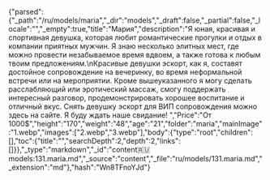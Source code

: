 {"parsed":{"_path":"/ru/models/maria","_dir":"models","_draft":false,"_partial":false,"_locale":"","_empty":true,"title":"Мария","description":"Я юная, красивая и спортивная девушка, которая любит романтические прогулки и отдых в компании приятных мужчин. Я знаю несколько элитных мест, где можно провести незабываемое время вдвоем, а также готова к любым твоим предложениям.\nКрасивые девушки эскорт, как я, составят достойное сопровождение на вечеринку, во время неформальной встречи или на мероприятии.  Кроме вышеуказанного я могу сделать расслабляющий или эротический массаж, смогу поддержать интересный разговор, продемонстрировать хорошее воспитание и отличный вкус. Снять девушку эскорт для ВИП сопровождения можно здесь на сайте. Я буду ждать наше свидание! ","Price":"От 1000$","height":"170","weight":"48","age":"21","folder":"maria","mainImage":"1.webp","images":["2.webp","3.webp"],"body":{"type":"root","children":[],"toc":{"title":"","searchDepth":2,"depth":2,"links":[]}},"_type":"markdown","_id":"content:ru:models:131.maria.md","_source":"content","_file":"ru/models/131.maria.md","_extension":"md"},"hash":"Wn8TFnoYJd"}